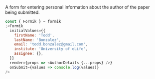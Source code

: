 A form for entering personal information about the author of the paper being submitted.

```js
const { Formik } = formik
;<Formik
  initialValues={{
    firstName: 'Todd',
    lastName: 'Bonzalez',
    email: 'todd.bonzalez@gmail.com',
    institute: 'University of eLife',
    assignee: {},
  }}
  render={props => <AuthorDetails {...props} />}
  onSubmit={values => console.log(values)}
/>
```
